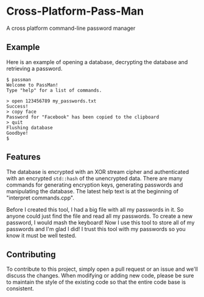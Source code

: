 # Cross-Platform-Pass-Man
A cross platform command-line password manager

## Example
    
Here is an example of opening a database, decrypting the database and retrieving a password. 

    $ passman
    Welcome to PassMan!
    Type "help" for a list of commands.

    > open 123456789 my_passwords.txt
    Success!
    > copy face
    Password for "Facebook" has been copied to the clipboard
    > quit
    Flushing database
    Goodbye!
    $

## Features

The database is encrypted with an XOR stream cipher and authenticated with an encrypted `std::hash` of the unencrypted data. There are many commands for generating encryption keys, generating passwords and manipulating the database. The latest help text is at the beginning of "interpret commands.cpp".

Before I created this tool, I had a big file with all my passwords in it. So anyone could just find the file and read all my passwords. To create a new password, I would mash the keyboard! Now I use this tool to store all of my passwords and I'm glad I did! I trust this tool with my passwords so you know it must be well tested.

## Contributing

To contribute to this project, simply open a pull request or an issue and we'll discuss the changes. When modifying or adding new code, please be sure to maintain the style of the existing code so that the entire code base is consistent.

